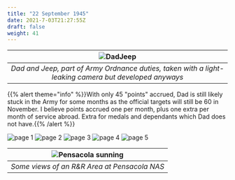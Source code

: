```yaml
---
title: "22 September 1945"
date: 2021-7-03T21:27:55Z
draft: false
weight: 41
---
```


|![DadJeep](img131.jpg?height=500px)|
|:---:|
|*Dad and Jeep, part of Army Ordnance duties, taken with a light-leaking camera but developed anyways*|

{{% alert theme="info" %}}With only 45 "points" accrued, Dad is still likely stuck in the Army for some months as the official targets will still be 60 in November.  I believe points accrued one per month, plus one extra per month of service abroad.  Extra for medals and dependants which Dad does not have.{{% /alert %}}


![page 1](img132.jpg)
![page 2](img133.jpg)
![page 3](img134.jpg)
![page 4](img135.jpg)
![page 5](img136.jpg)

| ![Pensacola sunning](img137.jpg?height=400px)|
|:---:|
|*Some views of an R&R Area at Pensacola NAS*|

